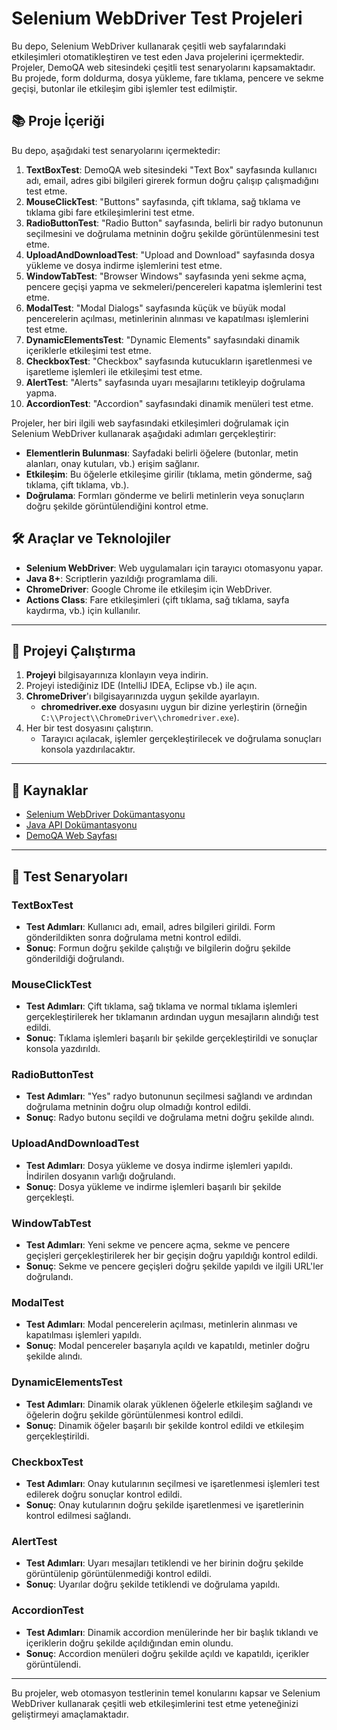 # Selenium WebDriver Test Projeleri

Bu depo, Selenium WebDriver kullanarak çeşitli web sayfalarındaki etkileşimleri otomatikleştiren ve test eden Java projelerini içermektedir. Projeler, DemoQA web sitesindeki çeşitli test senaryolarını kapsamaktadır. Bu projede, form doldurma, dosya yükleme, fare tıklama, pencere ve sekme geçişi, butonlar ile etkileşim gibi işlemler test edilmiştir.

## 📚 Proje İçeriği

Bu depo, aşağıdaki test senaryolarını içermektedir:

1. **TextBoxTest**: DemoQA web sitesindeki "Text Box" sayfasında kullanıcı adı, email, adres gibi bilgileri girerek formun doğru çalışıp çalışmadığını test etme.
2. **MouseClickTest**: "Buttons" sayfasında, çift tıklama, sağ tıklama ve tıklama gibi fare etkileşimlerini test etme.
3. **RadioButtonTest**: "Radio Button" sayfasında, belirli bir radyo butonunun seçilmesini ve doğrulama metninin doğru şekilde görüntülenmesini test etme.
4. **UploadAndDownloadTest**: "Upload and Download" sayfasında dosya yükleme ve dosya indirme işlemlerini test etme.
5. **WindowTabTest**: "Browser Windows" sayfasında yeni sekme açma, pencere geçişi yapma ve sekmeleri/pencereleri kapatma işlemlerini test etme.
6. **ModalTest**: "Modal Dialogs" sayfasında küçük ve büyük modal pencerelerin açılması, metinlerinin alınması ve kapatılması işlemlerini test etme.
7. **DynamicElementsTest**: "Dynamic Elements" sayfasındaki dinamik içeriklerle etkileşimi test etme.
8. **CheckboxTest**: "Checkbox" sayfasında kutucukların işaretlenmesi ve işaretleme işlemleri ile etkileşimi test etme.
9. **AlertTest**: "Alerts" sayfasında uyarı mesajlarını tetikleyip doğrulama yapma.
10. **AccordionTest**: "Accordion" sayfasındaki dinamik menüleri test etme.

Projeler, her biri ilgili web sayfasındaki etkileşimleri doğrulamak için Selenium WebDriver kullanarak aşağıdaki adımları gerçekleştirir:

- **Elementlerin Bulunması**: Sayfadaki belirli öğelere (butonlar, metin alanları, onay kutuları, vb.) erişim sağlanır.
- **Etkileşim**: Bu öğelerle etkileşime girilir (tıklama, metin gönderme, sağ tıklama, çift tıklama, vb.).
- **Doğrulama**: Formları gönderme ve belirli metinlerin veya sonuçların doğru şekilde görüntülendiğini kontrol etme.

## 🛠️ Araçlar ve Teknolojiler

- **Selenium WebDriver**: Web uygulamaları için tarayıcı otomasyonu yapar.
- **Java 8+**: Scriptlerin yazıldığı programlama dili.
- **ChromeDriver**: Google Chrome ile etkileşim için WebDriver.
- **Actions Class**: Fare etkileşimleri (çift tıklama, sağ tıklama, sayfa kaydırma, vb.) için kullanılır.

---

## 🚀 Projeyi Çalıştırma

1. **Projeyi** bilgisayarınıza klonlayın veya indirin.
2. Projeyi istediğiniz IDE (IntelliJ IDEA, Eclipse vb.) ile açın.
3. **ChromeDriver**'ı bilgisayarınızda uygun şekilde ayarlayın.
   - **chromedriver.exe** dosyasını uygun bir dizine yerleştirin (örneğin `C:\\Project\\ChromeDriver\\chromedriver.exe`).
4. Her bir test dosyasını çalıştırın.
   - Tarayıcı açılacak, işlemler gerçekleştirilecek ve doğrulama sonuçları konsola yazdırılacaktır.

---

## 📄 Kaynaklar

- [Selenium WebDriver Dokümantasyonu](https://www.selenium.dev/documentation/)
- [Java API Dokümantasyonu](https://docs.oracle.com/javase/8/docs/api/)
- [DemoQA Web Sayfası](https://demoqa.com/)

---

## 📝 Test Senaryoları

### **TextBoxTest**
- **Test Adımları**: Kullanıcı adı, email, adres bilgileri girildi. Form gönderildikten sonra doğrulama metni kontrol edildi.
- **Sonuç**: Formun doğru şekilde çalıştığı ve bilgilerin doğru şekilde gönderildiği doğrulandı.

### **MouseClickTest**
- **Test Adımları**: Çift tıklama, sağ tıklama ve normal tıklama işlemleri gerçekleştirilerek her tıklamanın ardından uygun mesajların alındığı test edildi.
- **Sonuç**: Tıklama işlemleri başarılı bir şekilde gerçekleştirildi ve sonuçlar konsola yazdırıldı.

### **RadioButtonTest**
- **Test Adımları**: "Yes" radyo butonunun seçilmesi sağlandı ve ardından doğrulama metninin doğru olup olmadığı kontrol edildi.
- **Sonuç**: Radyo butonu seçildi ve doğrulama metni doğru şekilde alındı.

### **UploadAndDownloadTest**
- **Test Adımları**: Dosya yükleme ve dosya indirme işlemleri yapıldı. İndirilen dosyanın varlığı doğrulandı.
- **Sonuç**: Dosya yükleme ve indirme işlemleri başarılı bir şekilde gerçekleşti.

### **WindowTabTest**
- **Test Adımları**: Yeni sekme ve pencere açma, sekme ve pencere geçişleri gerçekleştirilerek her bir geçişin doğru yapıldığı kontrol edildi.
- **Sonuç**: Sekme ve pencere geçişleri doğru şekilde yapıldı ve ilgili URL'ler doğrulandı.

### **ModalTest**
- **Test Adımları**: Modal pencerelerin açılması, metinlerin alınması ve kapatılması işlemleri yapıldı.
- **Sonuç**: Modal pencereler başarıyla açıldı ve kapatıldı, metinler doğru şekilde alındı.

### **DynamicElementsTest**
- **Test Adımları**: Dinamik olarak yüklenen öğelerle etkileşim sağlandı ve öğelerin doğru şekilde görüntülenmesi kontrol edildi.
- **Sonuç**: Dinamik öğeler başarılı bir şekilde kontrol edildi ve etkileşim gerçekleştirildi.

### **CheckboxTest**
- **Test Adımları**: Onay kutularının seçilmesi ve işaretlenmesi işlemleri test edilerek doğru sonuçlar kontrol edildi.
- **Sonuç**: Onay kutularının doğru şekilde işaretlenmesi ve işaretlerinin kontrol edilmesi sağlandı.

### **AlertTest**
- **Test Adımları**: Uyarı mesajları tetiklendi ve her birinin doğru şekilde görüntülenip görüntülenmediği kontrol edildi.
- **Sonuç**: Uyarılar doğru şekilde tetiklendi ve doğrulama yapıldı.

### **AccordionTest**
- **Test Adımları**: Dinamik accordion menülerinde her bir başlık tıklandı ve içeriklerin doğru şekilde açıldığından emin olundu.
- **Sonuç**: Accordion menüleri doğru şekilde açıldı ve kapatıldı, içerikler görüntülendi.

---

Bu projeler, web otomasyon testlerinin temel konularını kapsar ve Selenium WebDriver kullanarak çeşitli web etkileşimlerini test etme yeteneğinizi geliştirmeyi amaçlamaktadır.
